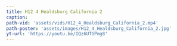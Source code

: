```yaml
---
title: H12 4 Healdsburg California 2
caption:
path-vid: 'assets/vids/H12_4_Healdsburg_California_2.mp4'
path-poster: 'assets/images/H12_4_Healdsburg_California_2.jpg'
yt-url: 'https://youtu.be/IQz6UTGPmg8'
---
```

